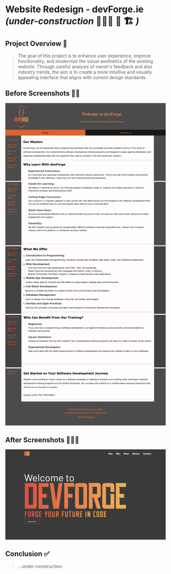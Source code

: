 # Website Redesign - devForge.ie _(under-construction_ 👷🏼‍♂️ 🚧 🏗️ _)_

## Project Overview 📝

> The goal of this project is to enhance user experience, improve functionality, and modernize the visual aesthetics of the existing website.
> Through careful analysis of owner's feedback and also industry trends, the aim is to create a more intuitive and visually appealing interface that aligns with current design standards.

## Before Screenshots 🧟‍♂️

![before top of page](./src/assets/images/before-after/before-1.png)
![before content page](./src/assets/images/before-after/before-2.png)
![before content page](./src/assets/images/before-after/before-3.png)
![before content page](./src/assets/images/before-after/before-4.png)
![before bottom of page](./src/assets/images/before-after/before-5.png)

## After Screenshots 🧚🏼‍♂️

![after top of page hero](./src/assets/images/before-after/after-1.png)

## Conclusion ✅

> ...under construction.
